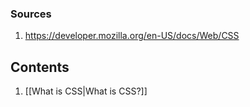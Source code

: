 ### Sources
1. https://developer.mozilla.org/en-US/docs/Web/CSS

## Contents
1. [[What is CSS|What is CSS?]]




